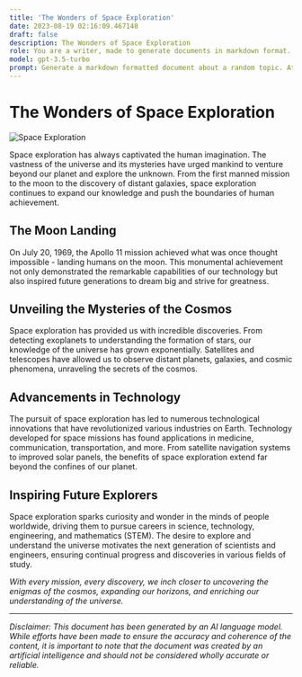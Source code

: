 ```yaml
---
title: 'The Wonders of Space Exploration'
date: 2023-08-19 02:16:09.467148
draft: false
description: The Wonders of Space Exploration
role: You are a writer, made to generate documents in markdown format. It is very important that all of the documents you generate are in valid markdown format.
model: gpt-3.5-turbo
prompt: Generate a markdown formatted document about a random topic. At the bottom, include a disclaimer explaining that the document was generated by you. The first line of the document should be the title. Make sure that the entire document is in proper markdown format, using a mix of various tags to make the document visually appealing.
---
```


# The Wonders of Space Exploration

![Space Exploration](https://cdn.pixabay.com/photo/2012/12/14/09/03/space-shuttle-70181_960_720.jpg)

Space exploration has always captivated the human imagination. The vastness of the universe and its mysteries have urged mankind to venture beyond our planet and explore the unknown. From the first manned mission to the moon to the discovery of distant galaxies, space exploration continues to expand our knowledge and push the boundaries of human achievement.

## The Moon Landing

On July 20, 1969, the Apollo 11 mission achieved what was once thought impossible - landing humans on the moon. This monumental achievement not only demonstrated the remarkable capabilities of our technology but also inspired future generations to dream big and strive for greatness.

## Unveiling the Mysteries of the Cosmos

Space exploration has provided us with incredible discoveries. From detecting exoplanets to understanding the formation of stars, our knowledge of the universe has grown exponentially. Satellites and telescopes have allowed us to observe distant planets, galaxies, and cosmic phenomena, unraveling the secrets of the cosmos.

## Advancements in Technology

The pursuit of space exploration has led to numerous technological innovations that have revolutionized various industries on Earth. Technology developed for space missions has found applications in medicine, communication, transportation, and more. From satellite navigation systems to improved solar panels, the benefits of space exploration extend far beyond the confines of our planet.

## Inspiring Future Explorers

Space exploration sparks curiosity and wonder in the minds of people worldwide, driving them to pursue careers in science, technology, engineering, and mathematics (STEM). The desire to explore and understand the universe motivates the next generation of scientists and engineers, ensuring continual progress and discoveries in various fields of study.

*With every mission, every discovery, we inch closer to uncovering the enigmas of the cosmos, expanding our horizons, and enriching our understanding of the universe.*

---

*Disclaimer: This document has been generated by an AI language model. While efforts have been made to ensure the accuracy and coherence of the content, it is important to note that the document was created by an artificial intelligence and should not be considered wholly accurate or reliable.*